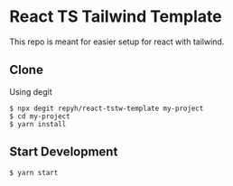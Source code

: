 # React TS Tailwind Template

This repo is meant for easier setup for react with tailwind.

## Clone
Using degit
```
$ npx degit repyh/react-tstw-template my-project
$ cd my-project
$ yarn install
```

## Start Development
```
$ yarn start
```